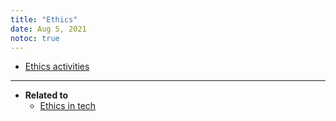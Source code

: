 ```yaml
---
title: "Ethics"
date: Aug 5, 2021
notoc: true
---
```


- [Ethics activities](notes/philosophy/ethics/ethics-activities.md)

---
- **Related to**
	- [Ethics in tech](moc/ethics-in-tech)